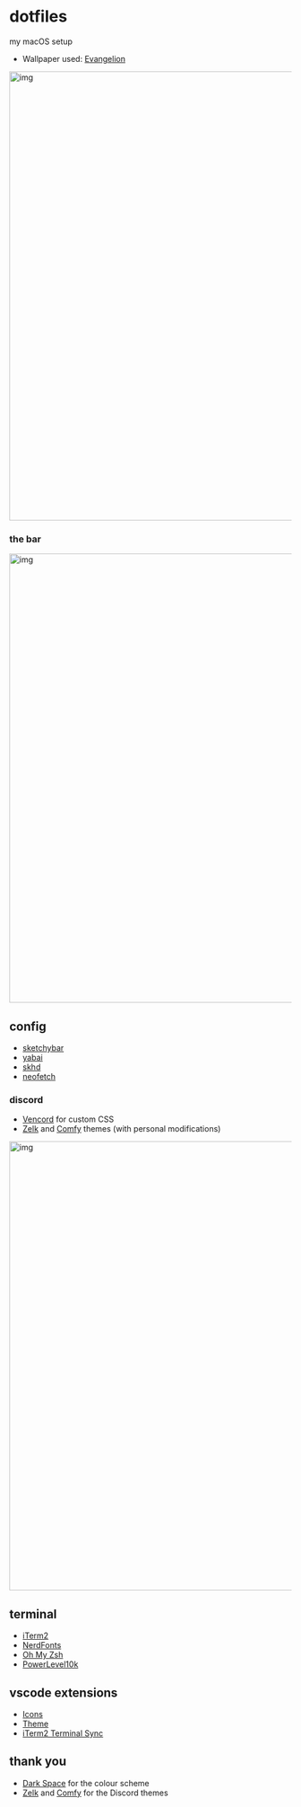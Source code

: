 # dotfiles
my macOS setup

- Wallpaper used: [Evangelion](https://i.imgur.com/2dNwg4L.jpg)

<img src="https://i.imgur.com/cZzBtSV.png" alt="img" width="800">

### the bar
<img src="https://i.imgur.com/uIzLiNk.png" alt="img" width="800">

## config
- [sketchybar](https://github.com/FelixKratz/SketchyBar)
- [yabai](https://github.com/koekeishiya/yabai)
- [skhd](https://github.com/koekeishiya/skhd)
- [neofetch](https://github.com/dylanaraps/neofetch)

### discord
- [Vencord](https://vencord.dev) for custom CSS
- [Zelk](https://github.com/schnensch0/zelk/tree/main) and [Comfy](https://github.com/Comfy-Themes/Discord/tree/master) themes (with personal modifications)
<img src="https://i.imgur.com/s8P2IgD.png" alt="img" width="800">

## terminal
- [iTerm2](https://iterm2.com/)
- [NerdFonts](https://github.com/ryanoasis/nerd-fonts)
- [Oh My Zsh](https://github.com/ohmyzsh/ohmyzsh)
- [PowerLevel10k](https://github.com/romkatv/powerlevel10k/tree/master)

## vscode extensions
- [Icons](https://marketplace.visualstudio.com/items?itemName=monokai.theme-monokai-pro-vscode)
- [Theme](https://marketplace.visualstudio.com/items?itemName=deadrevolver.dark-space-theme)
- [iTerm2 Terminal Sync](https://marketplace.visualstudio.com/items?itemName=tusaeff.vscode-iterm2-theme-sync)

## thank you
- [Dark Space](https://marketplace.visualstudio.com/items?itemName=deadrevolver.dark-space-theme) for the colour scheme
- [Zelk](https://github.com/schnensch0/zelk/tree/main) and [Comfy](https://github.com/Comfy-Themes/Discord/tree/master) for the Discord themes
